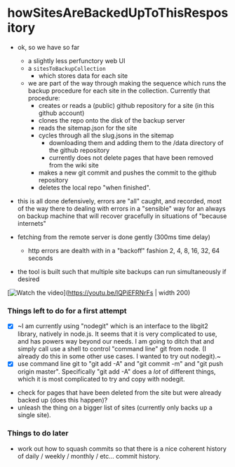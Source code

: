 # howSitesAreBackedUpToThisRespository

* ok, so we have so far
  * a slightly less perfunctory web UI
  * a `sitesToBackupCollection` 
    * which stores data for each site
  * we are part of the way through making the sequence which runs the backup procedure for each site in the collection. Currently that procedure:
    * creates or reads a (public) github repository for a site (in this github account)
    * clones the repo onto the disk of the backup server
    * reads the sitemap.json for the site
    * cycles through all the slug.jsons in the sitemap
      * downloading them and adding them to the /data directory of the github repository
      * currently does not delete pages that have been removed from the wiki site
    * makes a new git commit and pushes the commit to the github repository
    * deletes the local repo "when finished".

* this is all done defensively, errors are "all" caught, and recorded, most of the way there to dealing with errors in a "sensible" way for an always on backup machine that will recover gracefully in situations of "because internets"

* fetching from the remote server is done gently (300ms time delay)
  * http errors are dealth with in a "backoff" fashion 2, 4, 8, 16, 32, 64 seconds

* the tool is built such that multiple site backups can run simultaneously if desired

[![Watch the video](https://img.youtube.com/vi/lQPiEFRNrFs/maxresdefault.jpg)](https://youtu.be/lQPiEFRNrFs | width 200)

### Things left to do for a first attempt
* [x] ~I am currently using "nodegit" which is an interface to the libgit2 library, natively in node.js. It seems that it is very complicated to use, and has powers way beyond our needs. I am going to ditch that and simply call use a shell to control "command line" git from node. (I already do this in some other use cases. I wanted to try out nodegit).~
* [x] use command line git to "git add -A" and "git commit -m" and "git push origin master".  Specifically "git add -A" does a _lot_ of different things, which it is most complicated to try and copy with nodegit.
* check for pages that have been deleted from the site but were already backed up (does this happen)?
* unleash the thing on a bigger list of sites (currently only backs up a single site).


### Things to do later
* work out how to squash commits so that there is a nice coherent history of daily / weekly / monthly / etc... commit history.
